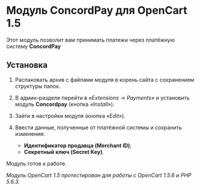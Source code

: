 # Модуль ConcordPay для OpenCart 1.5

Этот модуль позволит вам принимать платежи через платёжную систему **ConcordPay**

## Установка

1. Распаковать архив с файлами модуля в корень сайта с сохранением структуры папок.

2. В админ-разделе перейти в *«Extensions -> Payments»* и установить модуль **Concordpay** (кнопка *«Install»*).

3. Зайти в настройки модуля (кнопка *«Edit»*).

4. Ввести данные, полученные от платёжной системы и сохранить изменения:
   - **Идентификатор продавца (Merchant ID)**;
   - **Секретный ключ (Secret Key)**.

Модуль готов к работе.

*Модуль OpenCart 1.5 протестирован для работы с OpenCart 1.5.6 и PHP 5.6.3.*